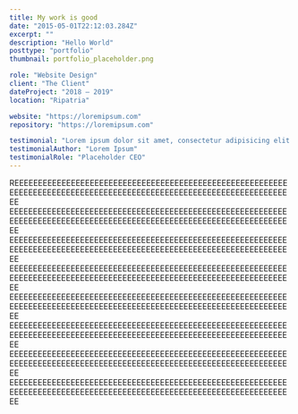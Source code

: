 ```yaml
---
title: My work is good
date: "2015-05-01T22:12:03.284Z"
excerpt: ""
description: "Hello World"
posttype: "portfolio"
thumbnail: portfolio_placeholder.png

role: "Website Design"
client: "The Client"
dateProject: "2018 — 2019"
location: "Ripatria"

website: "https://loremipsum.com"
repository: "https://loremipsum.com"

testimonial: "Lorem ipsum dolor sit amet, consectetur adipisicing elit. Praesentium natus, facere fugiat ad fuga enim doloribus, corporis. Ducimus molestias, eos alias minus omnis! Laudantium dolore adipisci, quas omnis excepturi nulla?"
testimonialAuthor: "Lorem Ipsum"
testimonialRole: "Placeholder CEO"
---
```


REEEEEEEEEEEEEEEEEEEEEEEEEEEEEEEEEEEEEEEEEEEEEEEEEEEEEEEEEEEEEEEEEEEEEEEEEEEEEEEEEEEEEEEEEEEEEEEEEEEEEEEEEEEEEEEEEEEEEEE
EEEEEEEEEEEEEEEEEEEEEEEEEEEEEEEEEEEEEEEEEEEEEEEEEEEEEEEEEEEEEEEEEEEEEEEEEEEEEEEEEEEEEEEEEEEEEEEEEEEEEEEEEEEEEEEEEEEEEEEE
EEEEEEEEEEEEEEEEEEEEEEEEEEEEEEEEEEEEEEEEEEEEEEEEEEEEEEEEEEEEEEEEEEEEEEEEEEEEEEEEEEEEEEEEEEEEEEEEEEEEEEEEEEEEEEEEEEEEEEEE
EEEEEEEEEEEEEEEEEEEEEEEEEEEEEEEEEEEEEEEEEEEEEEEEEEEEEEEEEEEEEEEEEEEEEEEEEEEEEEEEEEEEEEEEEEEEEEEEEEEEEEEEEEEEEEEEEEEEEEEE
EEEEEEEEEEEEEEEEEEEEEEEEEEEEEEEEEEEEEEEEEEEEEEEEEEEEEEEEEEEEEEEEEEEEEEEEEEEEEEEEEEEEEEEEEEEEEEEEEEEEEEEEEEEEEEEEEEEEEEEE
EEEEEEEEEEEEEEEEEEEEEEEEEEEEEEEEEEEEEEEEEEEEEEEEEEEEEEEEEEEEEEEEEEEEEEEEEEEEEEEEEEEEEEEEEEEEEEEEEEEEEEEEEEEEEEEEEEEEEEEE
EEEEEEEEEEEEEEEEEEEEEEEEEEEEEEEEEEEEEEEEEEEEEEEEEEEEEEEEEEEEEEEEEEEEEEEEEEEEEEEEEEEEEEEEEEEEEEEEEEEEEEEEEEEEEEEEEEEEEEEE
EEEEEEEEEEEEEEEEEEEEEEEEEEEEEEEEEEEEEEEEEEEEEEEEEEEEEEEEEEEEEEEEEEEEEEEEEEEEEEEEEEEEEEEEEEEEEEEEEEEEEEEEEEEEEEEEEEEEEEEE